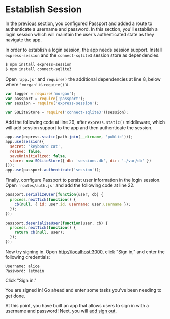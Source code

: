 # Establish Session

In the [previous section](../verify/), you configured Passport and added a route
to authenticate a username and password.  In this section, you'll establish a
login session which will maintain the user's authenticated state as they
navigate the app.

In order to establish a login session, the app needs session support.  Install
`express-session` and the `connect-sqlite3` session store as dependencies.

```sh
$ npm install express-session
$ npm install connect-sqlite3
```

Open `'app.js'` and `require()` the additional dependencies at line 8, below
where `'morgan'` is `require()`'d.

```js
var logger = require('morgan');
var passport = require('passport');
var session = require('express-session');

var SQLiteStore = require('connect-sqlite3')(session);
```

Add the following code at line 29, after `express.static()` middleware, which
will add session support to the app and then authenticate the session.

```js
app.use(express.static(path.join(__dirname, 'public')));
app.use(session({
  secret: 'keyboard cat',
  resave: false,
  saveUninitialized: false,
  store: new SQLiteStore({ db: 'sessions.db', dir: './var/db' })
}));
app.use(passport.authenticate('session'));
```

Finally, configure Passport to persist user information in the login session.
Open `'routes/auth.js'` and add the following code at line 22.

```js
passport.serializeUser(function(user, cb) {
  process.nextTick(function() {
    cb(null, { id: user.id, username: user.username });
  });
});

passport.deserializeUser(function(user, cb) {
  process.nextTick(function() {
    return cb(null, user);
  });
});
```

Now try signing in.  Open [http://localhost:3000](http://localhost:3000), click
"Sign in," and enter the following credentials:

```
Username: alice
Password: letmein
```

Click "Sign in."

You are signed in!  Go ahead and enter some tasks you've been needing to get
done.

At this point, you have built an app that allows users to sign in with a
username and password!  Next, you will [add sign out](../logout/).

